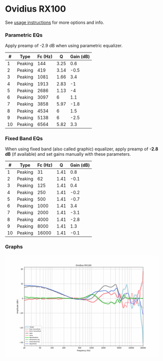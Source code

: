 # Ovidius RX100
See [usage instructions](https://github.com/jaakkopasanen/AutoEq#usage) for more options and info.

### Parametric EQs
Apply preamp of -2.9 dB when using parametric equalizer.

|   # | Type    |   Fc (Hz) |    Q |   Gain (dB) |
|-----|---------|-----------|------|-------------|
|   1 | Peaking |       144 | 3.25 |         0.6 |
|   2 | Peaking |       419 | 3.14 |        -0.5 |
|   3 | Peaking |      1081 | 1.66 |         3.4 |
|   4 | Peaking |      1913 | 2.83 |        -1   |
|   5 | Peaking |      2686 | 1.13 |        -4   |
|   6 | Peaking |      3097 | 6    |         1.1 |
|   7 | Peaking |      3858 | 5.97 |        -1.8 |
|   8 | Peaking |      4534 | 6    |         1.5 |
|   9 | Peaking |      5138 | 6    |        -2.5 |
|  10 | Peaking |      6564 | 5.82 |         3.3 |

### Fixed Band EQs
When using fixed band (also called graphic) equalizer, apply preamp of **-2.8 dB** (if available) and set gains manually with these parameters.

|   # | Type    |   Fc (Hz) |    Q |   Gain (dB) |
|-----|---------|-----------|------|-------------|
|   1 | Peaking |        31 | 1.41 |         0.8 |
|   2 | Peaking |        62 | 1.41 |        -0.1 |
|   3 | Peaking |       125 | 1.41 |         0.4 |
|   4 | Peaking |       250 | 1.41 |        -0.2 |
|   5 | Peaking |       500 | 1.41 |        -0.7 |
|   6 | Peaking |      1000 | 1.41 |         3.4 |
|   7 | Peaking |      2000 | 1.41 |        -3.1 |
|   8 | Peaking |      4000 | 1.41 |        -2.8 |
|   9 | Peaking |      8000 | 1.41 |         1.3 |
|  10 | Peaking |     16000 | 1.41 |        -0.1 |

### Graphs
![](./Ovidius%20RX100.png)
